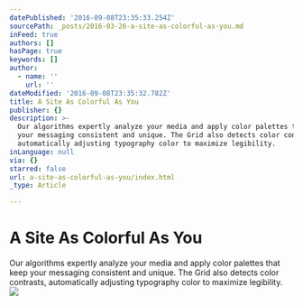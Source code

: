```yaml
---
datePublished: '2016-09-08T23:35:33.254Z'
sourcePath: _posts/2016-03-26-a-site-as-colorful-as-you.md
inFeed: true
authors: []
hasPage: true
keywords: []
author:
  - name: ''
    url: ''
dateModified: '2016-09-08T23:35:32.782Z'
title: A Site As Colorful As You
publisher: {}
description: >-
  Our algorithms expertly analyze your media and apply color palettes that keep
  your messaging consistent and unique. The Grid also detects color contrasts,
  automatically adjusting typography color to maximize legibility.
inLanguage: null
via: {}
starred: false
url: a-site-as-colorful-as-you/index.html
_type: Article

---
```

# A Site As Colorful As You

Our algorithms expertly analyze your media and apply color palettes that keep your messaging consistent and unique. The Grid also detects color contrasts, automatically adjusting typography color to maximize legibility.
![](https://s3-us-west-2.amazonaws.com/the-grid-img/p/9d34fd964c6c62d800e9d6204cc437985070a191.png)